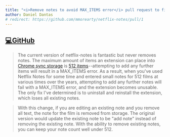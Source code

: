 ```yaml
---
title: "<i>Remove notes to avoid MAX_ITEMS error</i> pull request to fix Netflix Notes Chrome extension"
author: Daniel Dantas
# redirect: https://github.com/mmorearty/netflix-notes/pull/1
---
```


## [💻GitHub](https://github.com/mmorearty/netflix-notes/pull/1)

> The current version of netflix-notes is fantastic but never removes notes. The maximum amount of items an extension can place into [Chrome sync storage](https://developer.chrome.com/docs/extensions/reference/api/storage#property-sync) is [512 items](https://developer.chrome.com/docs/extensions/reference/api/storage#properties_4)--attempting to add any further items will result in a MAX_ITEMS error. As a result, when you've used Netflix Notes for some time and entered small notes for 512 films at various times over the years, attempting to add any further notes will fail with a MAX_ITEMS error, and the extension becomes unusable. The only fix I've determined is to uninstall and reinstall the extension, which loses all existing notes.

> With this change, if you are editing an existing note and you remove all text, the note for the film is removed from storage. The original version would update the existing note to be "add note" instead of removing the existing note. With the ability to remove existing notes, you can keep your note count well under 512.
